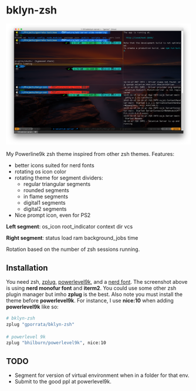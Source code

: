 # bklyn-zsh

![screenshot](https://raw.githubusercontent.com/gporrata/bklyn-zsh/master/screenshot.png)

My Powerline9k zsh theme inspired from other zsh themes. Features:

* better icons suited for nerd fonts
* rotating os icon color
* rotating theme for segment dividers:
  * regular triangular segments
  * rounded segments
  * in flame segments
  * digital1 segments
  * digital2 segments
* Nice prompt icon, even for PS2

__Left segment__: os_icon root_indicator context dir vcs

__Right segment__: status load ram background_jobs time

Rotation based on the number of zsh sessions running.

## Installation

You need zsh, [zplug](https://github.com/zplug/zplug), [powerlevel9k](https://github.com/bhilburn/powerlevel9k), and a [nerd font](https://github.com/ryanoasis/nerd-fonts). The screenshot above is using __nerd monofur font__ and __iterm2__. You could use some other zsh plugin manager but imho __zplug__ is the best. Also note you must install the theme before __powerlevel9k__. For instance, I use __nice:10__ when adding __powerlevel9k__ like so:

```bash
# bklyn-zsh
zplug "gporrata/bklyn-zsh"

# powerlevel 9k
zplug "bhilburn/powerlevel9k", nice:10
```


## TODO

* Segment for version of virtual environment when in a folder for that env.
* Submit to the good ppl at powerlevel9k.
